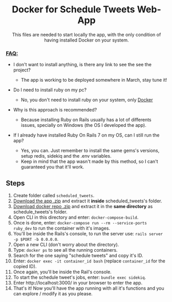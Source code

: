 <h1 align="center">Docker for Schedule Tweets Web-App</h1>

<p align="center">This files are needed to start locally the app, with the only condition of having installed Docker on your system.</p>

<h3><u>FAQ:</u></h3>

* I don't want to install anything, is there any link to see the see the project?
  * The app is working to be deployed somewhere in March, stay tune it!

* Do I need to install ruby on my pc?
  * No, you don't need to install ruby on your system, only [Docker](https://www.docker.com/)
  
* Why is this approach is recommended?
  * Because installing Ruby on Rails usually has a lot of differents issues, specially on Windows (the OS I developed the app).

* If I already have installed Ruby On Rails 7 on my OS, can I still run the app?
  * Yes, you can. Just remember to install the same gems's versions, setup redis, sidekiq and the .env variables.
  * Keep in mind that the app wasn't made by this method, so I can't guaranteed you that it'll work.

<h2>Steps</h2>

1. Create folder called `scheduled_tweets`.
2. [Download the app .zip](https://github.com/EmanuelRodriguezBedeman/Rails---Scheduled-Tweets/archive/944a490195eb0e1cbca0e4fbada323cbf6ad336f.zip) and extract it **inside** scheduled_tweets's folder.
3. [Download docker repo .zip](https://github.com/EmanuelRodriguezBedeman/Docker-ScheduleTweets/archive/refs/heads/main.zip]) and extract it in the **same directory** as schedule_tweets's folder.
4. Open CLI in this directory and enter: `docker-compose-build`.
5. Once is done, enter: `docker-compose run --rm --service-ports ruby_dev` to run the container with it's images.
6. You'll be inside the Rails's console, to run the server use: `rails server -p $PORT -b 0.0.0.0`.
7. Open a new CLI (don't worry about the directory).
8. Type: `docker ps` to see all the running containers.
9. Search for the one saying "schedule tweets" and copy it's ID.
10. Enter: `docker exec -it container_id bash` (replace `container_id` for the copied ID).
11. Once again, you'll be inside the Rail's console.
12. To start the schedule tweet's jobs, enter: `bundle exec sidekiq`.
13. Enter http://localhost:3000/ in your browser to enter the app.
14. That's it! Now you'll have the app running with all it's functions and you can explore / modify it as you please.
